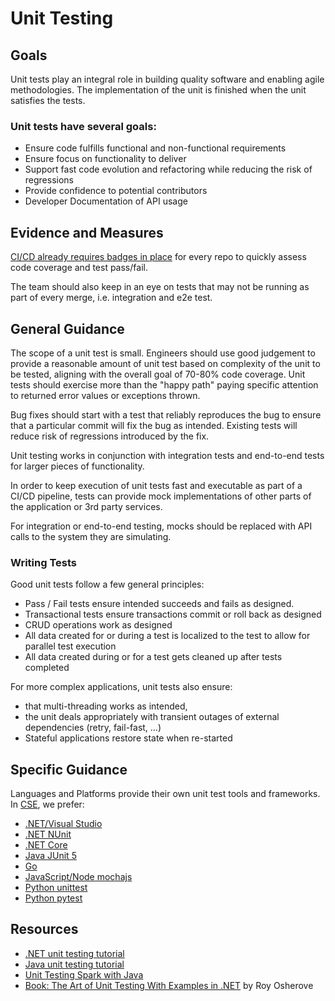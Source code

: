 # Unit Testing

## Goals

Unit tests play an integral role in building quality software and enabling agile methodologies. The implementation of the unit is finished when the unit satisfies the tests.

### Unit tests have several goals:

- Ensure code fulfills functional and non-functional requirements
- Ensure focus on functionality to deliver
- Support fast code evolution and refactoring while reducing the risk of regressions
- Provide confidence to potential contributors
- Developer Documentation of API usage

## Evidence and Measures

[CI/CD already requires badges in place](../../continuous-integration/CICD.md) for every repo to quickly assess code coverage and test pass/fail.

The team should also keep in an eye on tests that may not be running as part of every merge, i.e. integration and e2e test.

## General Guidance

The scope of a unit test is small. Engineers should use good judgement to provide a reasonable amount of unit test based on complexity of the unit to be tested, aligning with the overall goal of 70-80% code coverage. Unit tests should exercise more than the "happy path" paying specific attention to returned error values or exceptions thrown.

Bug fixes should start with a test that reliably reproduces the bug to ensure that a particular commit will fix the bug as intended. Existing tests will reduce risk of regressions introduced by the fix.

Unit testing works in conjunction with integration tests and end-to-end tests for larger pieces of functionality.

In order to keep execution of unit tests fast and executable as part of a CI/CD pipeline, tests can provide mock implementations of other parts of the application or 3rd party services.

For integration or end-to-end testing, mocks should be replaced with API calls to the system they are simulating.

### Writing Tests

Good unit tests follow a few general principles:

- Pass / Fail tests ensure intended succeeds and fails as designed.
- Transactional tests ensure transactions commit or roll back as designed
- CRUD operations work as designed
- All data created for or during a test is localized to the test to allow for parallel test execution
- All data created during or for a test gets cleaned up after tests completed

For more complex applications, unit tests also ensure:

- that multi-threading works as intended,
- the unit deals appropriately with transient outages of external dependencies (retry, fail-fast, …)
- Stateful applications restore state when re-started

## Specific Guidance

Languages and Platforms provide their own unit test tools and frameworks. In [CSE](../CSE.md), we prefer:

- [.NET/Visual Studio](https://docs.microsoft.com/en-us/visualstudio/test/unit-test-your-code)
- [.NET NUnit](http://nunit.org/)
- [.NET Core](https://docs.microsoft.com/en-us/dotnet/core/testing/)
- [Java JUnit 5](https://junit.org/junit5/)
- [Go](https://golang.org/pkg/testing/)
- [JavaScript/Node mochajs](https://mochajs.org/)
- [Python unittest](https://docs.python.org/3/library/unittest.html)
- [Python pytest](https://docs.pytest.org/en/latest/)
  
## Resources

- [.NET unit testing tutorial](https://docs.microsoft.com/en-us/visualstudio/test/walkthrough-creating-and-running-unit-tests-for-managed-code)
- [Java unit testing tutorial](http://tutorials.jenkov.com/java-unit-testing/index.html)
- [Unit Testing Spark with Java](http://www.jesse-anderson.com/2016/04/unit-testing-spark-with-java)
- [Book: The Art of Unit Testing With Examples in .NET](https://www.goodreads.com/book/show/6487349-the-art-of-unit-testing) by Roy Osherove
